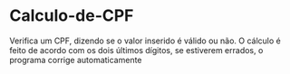 # Calculo-de-CPF
Verifica um CPF, dizendo se o valor inserido é válido ou não. O cálculo é feito de acordo com os dois últimos dígitos, se estiverem errados, o programa corrige automaticamente
